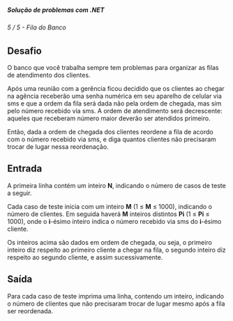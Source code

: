 ##### Solução de problemas com .NET

###### 5 / 5 - Fila do Banco

## Desafio 

O banco que você trabalha sempre tem problemas para organizar as filas de atendimento dos clientes.

Após uma reunião com a gerência ficou decidido que os clientes ao chegar na agência receberão uma senha numérica em seu aparelho de celular via sms e que a ordem da fila será dada não pela ordem de chegada, mas sim pelo número recebido via sms. A ordem de atendimento será decrescente: aqueles que receberam número maior deverão ser atendidos primeiro. 

Então, dada a ordem de chegada dos clientes reordene a fila de acordo com o número recebido via sms, e diga quantos clientes não precisaram trocar de lugar nessa reordenação.

## Entrada

A primeira linha contém um inteiro **N**, indicando o número de casos de teste a seguir.

Cada caso de teste inicia com um inteiro **M** (1 ≤ **M** ≤ 1000), indicando o número de clientes. Em seguida haverá **M** inteiros distintos **Pi** (1 ≤ **Pi** ≤ 1000), onde o **i**-ésimo inteiro indica o número recebido via sms do **i**-ésimo cliente.

Os inteiros acima são dados em ordem de chegada, ou seja, o primeiro inteiro diz respeito ao primeiro cliente a chegar na fila, o segundo inteiro diz respeito ao segundo cliente, e assim sucessivamente.

## Saída

Para cada caso de teste imprima uma linha, contendo um inteiro, indicando o número de clientes que não precisaram trocar de lugar mesmo após a fila ser reordenada.